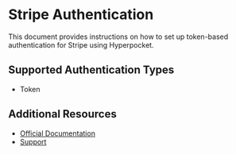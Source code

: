 # Stripe Authentication

This document provides instructions on how to set up token-based authentication for Stripe using Hyperpocket.

## Supported Authentication Types

- Token

## Additional Resources

- [Official Documentation](https://stripe.com/docs)
- [Support](https://support.stripe.com) 